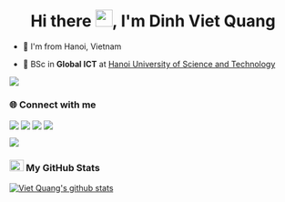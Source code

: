 
<h1 align="center">Hi there <img src="https://media.giphy.com/media/hvRJCLFzcasrR4ia7z/giphy.gif" width="30px"/>, I'm Dinh Viet Quang</h1>


- 👀 I'm from Hanoi, Vietnam

- 🔭 BSc in **Global ICT** at [Hanoi University of Science and Technology](https://www.facebook.com/dhbkhanoi/)

<!-- - 🔭 Research Assistant at [Intelligent Communication Networks Lab](https://bkai.ai/research/intelligent-communication-networks/), [International Research Center for Artificial Intelligence BKAI](https://bkai.ai) -->

<!-- - ❤️ Currently learning about: Data Science and Communication Networks -->
<!--     + 🔐 
    + 🪐 
    + 🌱 Learning Japanese -->


<img src="https://user-images.githubusercontent.com/73097560/115834477-dbab4500-a447-11eb-908a-139a6edaec5c.gif">
<h3 align="left">🌐 Connect with me</h3>
<p align="left">
    <a href="https://github.com/helloitsurdvq" target="blank"><img align="center" src="https://img.shields.io/badge/-helloitsurdvq-1C1C1C?logo=github&logoColor=white"/></a>
    <a href="https://www.linkedin.com/in/vietquang1601" target="blank"><img align="center" src="https://img.shields.io/badge/-Việt Quang Đinh-0077B5?logo=linkedin&logoColor=white" /></a>
    <a href="https://www.facebook.com/helloitsurdvq" target="blank"><img align="center" src="https://img.shields.io/badge/-Đinh Việt Quang-4267b2?logo=facebook&logoColor=white"/></a>
    <a href="https://www.instagram.com/chilling.dvq/" target="blank"><img align="center" src="https://img.shields.io/badge/-chilling.dvq-F67A00?logo=instagram&logoColor=white" /></a>
</p>

<img src="https://user-images.githubusercontent.com/73097560/115834477-dbab4500-a447-11eb-908a-139a6edaec5c.gif">

### <img src="https://media.giphy.com/media/cj87CxfRtrUifF3Ryk/giphy.gif" width="25px" height="20px"> My GitHub Stats

[![Viet Quang's github stats](https://github-readme-stats.vercel.app/api?username=Helloitsurdvq&show_icons=true&show_icons=true&theme=radical&count_private=true&cache_seconds=1800&line_height=24)](https://github.com/Helloitsurdvq)
<!--<div style="display: flex; flex-direction: row;"> -->
<!-- <img class="img" src="https://github-readme-stats-sigma-five.vercel.app/api?username=helloitsurdvq&show_icons=true&theme=radical"/> -->
<!-- </div> -->
<!-- [![Top Langs](https://github-readme-stats-sigma-five.vercel.app/api/top-langs/?username=helloitsurdvq&layout=compact&show_icons=true&title_color=ff42ba&text_color=90cbf8&theme=radical)](https://github.com/helloitsurdvq/github-readme-stats) -->
<!-- <h3 align="left">🛠 Languages and Tools</h3>

<p align="left">
    <img src="https://raw.githubusercontent.com/devicons/devicon/master/icons/c/c-original.svg" alt="c" width="40" height="40"/> 
    <img src="https://raw.githubusercontent.com/devicons/devicon/master/icons/cplusplus/cplusplus-original.svg" alt="cplusplus" width="40" height="40"/> 
    <img src="https://www.vectorlogo.zone/logos/git-scm/git-scm-icon.svg" alt="git" width="40" height="40"/> 
    <img src="https://raw.githubusercontent.com/devicons/devicon/master/icons/java/java-original.svg" alt="java" width="40" height="40"/> 
    <img src="https://raw.githubusercontent.com/devicons/devicon/master/icons/python/python-original.svg" alt="python" width="40" height="40"/> 
    <img src="https://github.com/devicons/devicon/blob/master/icons/javascript/javascript-original.svg" alt="JavaScript" width="40" height="40"/>&nbsp;
    <img src="https://github.com/devicons/devicon/blob/master/icons/html5/html5-original.svg" title="Html" alt="html" width="40" height="40"/>&nbsp;
    <img src="https://github.com/devicons/devicon/blob/master/icons/css3/css3-original.svg" title="css" alt="css" width="40" height="40"/>&nbsp;
    <img src="https://raw.githubusercontent.com/devicons/devicon/master/icons/mysql/mysql-original-wordmark.svg" alt="mysql" width="40" height="40"/>
</p>

<img src="https://user-images.githubusercontent.com/73097560/115834477-dbab4500-a447-11eb-908a-139a6edaec5c.gif"> -->


<!-- [![GitHub Streak](https://streak-stats-sigma-five.demolab.com?user=helloitsurdvq&theme=radical)](https://git.io/streak-stats) -->

<!--  -->

<!-- <a href="http://github-readme-streak-stats-sigma-five.herokuapp.com?user=helloitsurdvq">
<img width="490" src="http://github-readme-streak-stats.herokuapp.com?user=helloitsurdvq&title_color=fff&text_color=90cbf8&theme=radical"> -->
<!-- <a href="https://github-profile-summary-cards.vercel.app/api/cards/repos-per-language?username=helloitsurdvq">
    <img src="https://github-profile-summary-cards.vercel.app/api/cards/repos-per-language?username=helloitsurdvq&theme=radical"/>
</a>
<a href="https://github-profile-summary-cards.vercel.app/api/cards/most-commit-language?username=helloitsurdvq&">
    <img src="https://github-profile-summary-cards.vercel.app/api/cards/most-commit-language?username=helloitsurdvq&theme=radical"/>
</a> -->
